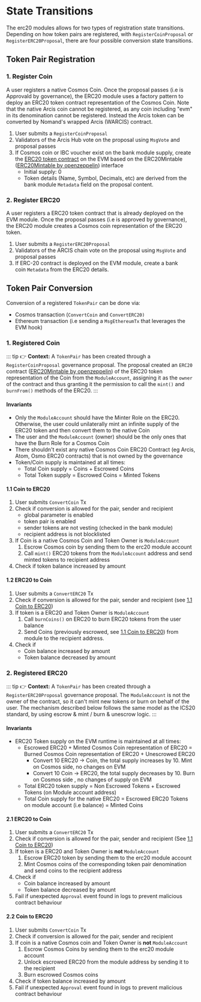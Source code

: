 <!--
order: 3
-->

# State Transitions

The erc20 modules allows for two types of registration state transitions. Depending on how token pairs are registered, with `RegisterCoinProposal` or `RegisterERC20Proposal`, there are four possible conversion state transitions.

## Token Pair Registration

### 1. Register Coin

A user registers a native Cosmos Coin. Once the proposal passes (i.e is Approvald by governance), the ERC20 module uses a factory pattern to deploy an ERC20 token contract representation of the Cosmos Coin. Note that the native Arcis coin cannot be registered, as any coin including "evm" in its denomination cannot be registered. Instead the Arcis token can be converted by Nomand's wrapped Arcis (WARCIS) contract.

1. User submits a `RegisterCoinProposal`
2. Validators of the Arcis Hub vote on the proposal using `MsgVote` and proposal passes
3. If Cosmos coin or IBC voucher exist on the bank module supply, create the [ERC20 token contract](https://github.com/Ambiplatforms-TORQUE/arcis/blob/main/contracts/ERC20MinterBurnerDecimals.sol) on the EVM based on the ERC20Mintable ([ERC20Mintable by openzeppelin](https://github.com/OpenZeppelin/openzeppelin-contracts/tree/master/contracts/token/ERC20)) interface
    - Initial supply: 0
    - Token details (Name, Symbol, Decimals, etc) are derived from the bank module `Metadata` field on the proposal content.

### 2. Register ERC20

A user registers a ERC20 token contract that is already deployed on the EVM module. Once the proposal passes (i.e is approved by governance), the ERC20 module creates a Cosmos coin representation of the ERC20 token.

1. User submits a `RegisterERC20Proposal`
2. Validators of the ARCIS chain vote on the proposal using `MsgVote` and proposal passes
3. If ERC-20 contract is deployed on the EVM module, create a bank coin `Metadata` from the ERC20 details.

## Token Pair Conversion

Conversion of a registered `TokenPair` can be done via:

- Cosmos transaction (`ConvertCoin` and `ConvertERC20)`
- Ethereum transaction (i.e sending a `MsgEthereumTx` that leverages the EVM hook)

### 1. Registered Coin

::: tip
👉 **Context:** A `TokenPair` has been created through a `RegisterCoinProposal` governance proposal. The proposal created an `ERC20` contract ([ERC20Mintable by openzeppelin](https://github.com/OpenZeppelin/openzeppelin-contracts/tree/master/contracts/token/ERC20)) of the ERC20 token representation of the Coin from the `ModuleAccount`, assigning it as the `owner` of the contract and thus granting it the permission to call the `mint()` and `burnFrom()` methods of the ERC20.
:::

#### Invariants

- Only the `ModuleAccount` should have the Minter Role on the ERC20. Otherwise,
  the user could unilaterally mint an infinite supply of the ERC20 token and
  then convert them to the native Coin
- The user and the `ModuleAccount` (owner) should be the only ones that have the
  Burn Role for a Cosmos Coin
- There shouldn't exist any native Cosmos Coin ERC20 Contract (eg Arcis, Atom,
  Osmo ERC20 contracts) that is not owned by the governance
- Token/Coin supply is maintained at all times:
    - Total Coin supply = Coins + Escrowed Coins
    - Total Token supply = Escrowed Coins = Minted Tokens

#### 1.1 Coin to ERC20

1. User submits `ConvertCoin` Tx
2. Check if conversion is allowed for the pair, sender and recipient
    - global parameter is enabled
    - token pair is enabled
    - sender tokens are not vesting (checked in the bank module)
    - recipient address is not blocklisted
3. If Coin is a native Cosmos Coin and Token Owner is `ModuleAccount`
    1. Escrow Cosmos coin by sending them to the erc20 module account
    2. Call `mint()` ERC20 tokens from the `ModuleAccount` address and send minted tokens to recipient address
4. Check if token balance increased by amount

#### 1.2 ERC20 to Coin

1. User submits a `ConvertERC20` Tx
2. Check if conversion is allowed for the pair, sender and recipient (see [1.1 Coin to ERC20](#11-coin-to-erc20))
3. If token is a ERC20 and Token Owner is `ModuleAccount`
    1. Call `burnCoins()` on ERC20 to burn ERC20 tokens from the user balance
    2. Send Coins (previously escrowed, see [1.1 Coin to ERC20](#11-coin-to-erc20)) from module to the recipient address.
4. Check if
   - Coin balance increased by amount
   - Token balance decreased by amount

### 2. Registered ERC20

::: tip
👉 **Context:** A `TokenPair` has been created through a `RegisterERC20Proposal` governance proposal. The `ModuleAccount` is not the owner of the contract, so it can't mint new tokens or burn on behalf of the user. The mechanism described below follows the same model as the ICS20 standard, by using escrow & mint / burn & unescrow logic.
:::

#### Invariants

- ERC20 Token supply on the EVM runtime is maintained at all times:
    - Escrowed ERC20 + Minted Cosmos Coin representation of ERC20 =  Burned Cosmos Coin representation of ERC20 + Unescrowed ERC20
        - Convert 10 ERC20 → Coin, the total supply increases by 10. Mint on Cosmos side, no changes on EVM
        - Convert 10 Coin → ERC20, the total supply decreases by 10. Burn on Cosmos side , no changes of supply on EVM
    - Total ERC20 token supply = Non Escrowed Tokens + Escrowed Tokens (on Module account address)
    - Total Coin supply for the native ERC20 = Escrowed ERC20 Tokens on module account  (i.e balance) = Minted Coins

#### 2.1 ERC20 to Coin

1. User submits a `ConvertERC20` Tx
2. Check if conversion is allowed for the pair, sender and recipient (See [1.1 Coin to ERC20](#11-coin-to-erc20))
3. If token is a ERC20 and Token Owner is **not** `ModuleAccount`
    1. Escrow ERC20 token by sending them to the erc20 module account
    2. Mint Cosmos coins of the corresponding token pair denomination and send coins to the recipient address
4. Check if
   - Coin balance increased by amount
   - Token balance decreased by amount
5. Fail if unexpected `Approval` event found in logs to prevent malicious contract behaviour

#### 2.2 Coin to ERC20

1. User submits `ConvertCoin` Tx
2. Check if conversion is allowed for the pair, sender and recipient
3. If coin is a native Cosmos coin and Token Owner is **not** `ModuleAccount`
    1. Escrow Cosmos Coins by sending them to the erc20 module account
    2. Unlock escrowed ERC20 from the module address by sending it to the recipient
    3. Burn escrowed Cosmos coins
4. Check if token balance increased by amount
5. Fail if unexpected `Approval` event found in logs to prevent malicious contract behaviour
